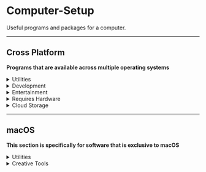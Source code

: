 # Computer-Setup

Useful programs and packages for a computer.

---

## Cross Platform

**Programs that are available across multiple operating systems**

<details>
<summary>Utilities</summary>

1. Bitwarden | [Download](https://bitwarden.com/download/) | [GitHub](https://github.com/bitwarden)
   1. Open source password manager
2. Firefox | [Download](https://www.mozilla.org/en-US/firefox/new/)
   1. Open source web browser
3. Notion | [Download](https://www.notion.com/desktop)
   1. Enhanced notes app

</details>

<details>
<summary>Development</summary>

1. VS Code | [Download](https://code.visualstudio.com/download)
   1. IDE with extensions
2. pyenv | [GitHub](https://github.com/pyenv/pyenv) | [brew](https://formulae.brew.sh/formula/pyenv#default)
   1. Python version and virtual environment manager
3. poetry | [GitHub](https://github.com/python-poetry/poetry)
   1. Python project manager

</details>

<details>
<summary>Entertainment</summary>

1. Spotify | [Download](https://www.spotify.com/us/download/other/)
   1. Music player

</details>

<details>
<summary>Requires Hardware</summary>

1. CyberPower PowerPanel Personal | [Download](https://www.cyberpowersystems.com/products/software/power-panel-personal/)
   1. Used to monitor and test CyberPower UPS
2. Epson Perfection V39 II | [Download](https://epson.com/Support/Scanners/Perfection-Series/Epson-Perfection-V39-II/s/SPT_B11B268201)
   1. Document and photo scanner

</details>

<details>
<summary>Cloud Storage</summary>

1. Google Drive | [Download](https://support.google.com/a/users/answer/13022292?hl=en#drive_desktop_install)
   1. Google drive cloud storage

</details>

<!-- End of Cross Platform -->

---

<!-- Start of macOS -->

## macOS

**This section is specifically for software that is exclusive to macOS**

<details>
<summary>Utilities</summary>

1. Amphetamine | [Mac App Store](https://apps.apple.com/us/app/amphetamine/id937984704?mt=12)
   1. Used to keep a Mac awake, even if the lid is shut
2. Rectangle | [Download](https://rectangleapp.com/) | [GitHub](https://github.com/rxhanson/Rectangle)
   1. Open source window management app for macOS
3. asitop | [brew](https://formulae.brew.sh/formula/asitop) | [github](https://github.com/tlkh/asitop)
   1. Performance monitoring CLI tool for Apple Silicon

</details>

<details>
<summary>Creative Tools</summary>

1. Affinity Designer 2 | [Mac App Store](https://apps.apple.com/us/app/affinity-designer-2/id1616831348?mt=12)
   1. Design tool, pay once
2. Affinity Photo 2 | [Mac App Store](https://apps.apple.com/us/app/affinity-photo-2-image-editor/id1616822987?mt=12)
   1. Photo editor, pay once
3. Final Cut Pro | [Mac App Store](https://apps.apple.com/us/app/final-cut-pro/id424389933?mt=12)
   1. Video editor, pay once
4. Pixelmator Pro | [Mac App Store](https://apps.apple.com/us/app/pixelmator-pro/id1289583905?mt=12)
   1. Photo editor, pay once
5. Photomator | [Mac App Store](https://apps.apple.com/us/app/photomator-photo-editor/id1444636541)
   1. Photo editor, free version & pay once
6. Davinci Resolve | [Mac App Store](https://apps.apple.com/us/app/davinci-resolve/id571213070?mt=12)
   1. Video editor, free

</details>
